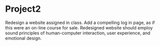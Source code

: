# Project2
Redesign a website assigned in class. Add a compelling log in page, as if this were an on-line course for sale. Redesigned website should employ sound principles of human-computer interaction, user experience, and emotional design.
